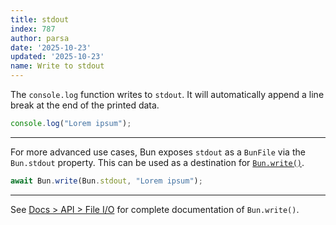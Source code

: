 ```yaml
---
title: stdout
index: 787
author: parsa
date: '2025-10-23'
updated: '2025-10-23'
name: Write to stdout
---
```


The `console.log` function writes to `stdout`. It will automatically append a line break at the end of the printed data.

```ts
console.log("Lorem ipsum");
```

---

For more advanced use cases, Bun exposes `stdout` as a `BunFile` via the `Bun.stdout` property. This can be used as a destination for [`Bun.write()`](https://bun.sh/docs/api/file-io#writing-files-bun-write).

```ts
await Bun.write(Bun.stdout, "Lorem ipsum");
```

---

See [Docs > API > File I/O](https://bun.sh/docs/api/file-io#writing-files-bun-write) for complete documentation of `Bun.write()`.
